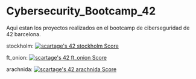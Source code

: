 # Cybersecurity_Bootcamp_42
Aqui estan los proyectos realizados en el bootcamp de ciberseguridad de 42 barcelona.

stockholm: [![scartage's 42 stockholm Score](https://badge42.vercel.app/api/v2/clajqcxrz00350flfm44ev8hv/project/2673326)](https://github.com/JaeSeoKim/badge42)

ft_onion: [![scartage's 42 ft_onion Score](https://badge42.vercel.app/api/v2/clajqcxrz00350flfm44ev8hv/project/2660323)](https://github.com/JaeSeoKim/badge42)

arachnida: [![scartage's 42 arachnida Score](https://badge42.vercel.app/api/v2/clajqcxrz00350flfm44ev8hv/project/2702161)](https://github.com/JaeSeoKim/badge42)
